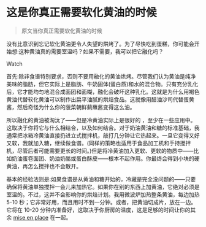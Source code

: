 # 这是你真正需要软化黄油的时候

> 原文当你真正需要软化黄油的时候

没有比意识到忘记软化黄油更令人失望的烘烤了。为了尽快吃到蛋糕，你可能会开始想:这种黄油真的需要室温吗？如果不需要，我可以把它融化吗？

Watch

首先:除非食谱特别要求，否则不要用融化的黄油烘烤。尽管我们认为黄油是纯净美味的脂肪，但它实际上是脂肪、牛奶固体(蛋白质)和水的混合物。只有充分乳化后，它才能均匀地混合成面团和面糊，融化会破坏这种乳化。这就是为什么用褐色黄油代替软化黄油可以制作出扁平油腻的烘焙食品。这就像用醋油沙司代替蛋黄酱，然后奇怪为什么你的菠菜朝鲜蓟蘸酱变得这么油。

所以融化的黄油被淘汰了——但是冷黄油实际上是很好的 ，至少在一些应用中。这取决于你将它与什么相结合，以及如何结合。对于奶油黄油和糖的标准基础，我通常把冰箱冷黄油直接扔进立式搅拌机，敲打几分钟让它热起来。一旦它变得又好又软，我就加入糖，继续做食谱。(同样的策略也适用于食品加工机和手持搅拌机，尽管后者可能需要更长的时间。)但是将冷黄油加入更软、更软的物质中——比如奶油蛋卷面团、奶油奶酪或蛋白酥皮——根本不起作用。你最终会得到小块的硬黄油，再怎么搅拌也不会散开。

基本的经验法则是:如果食谱是从黄油和糖开始的，冷藏是完全没问题的——只要确保将黄油单独搅拌一会儿来加热它。如果你在别的东西上加黄油，它绝对必须是室温的。不过，这并不会影响你的烘焙计划。我用微波炉加热整条黄油，每边加热 5-10 秒；它非常好用，而且用时不到一分钟。或者，把黄油切成片，放在一边。它将在 10-20 分钟内准备好，这取决于你厨房的温度，这是足够的时间让你的其余 [mise en place](https://skillet.lifehacker.com/how-and-when-to-use-mise-en-place-1819188676) 在一起。